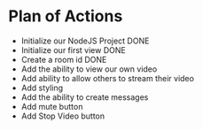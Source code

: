 # Plan of Actions

- Initialize our NodeJS Project DONE
- Initialize our first view DONE
- Create a room id DONE
- Add the ability to view our own video
- Add ability to allow others to stream their video
- Add styling
- Add the ability to create messages
- Add mute button
- Add Stop Video button
